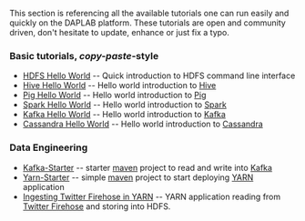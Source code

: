 
This section is referencing all the available tutorials one can run
easily and quickly on the DAPLAB platform. These tutorials are open and
community driven, don't hesitate to update, enhance or just fix a typo.

### Basic tutorials, *copy-paste*-style

- [HDFS Hello World](hdfs.md) -- Quick introduction to HDFS command line interface
- [Hive Hello World](hive.md) -- Hello world introduction to [Hive](https://hive.apache.org/)
- [Pig Hello World](pig.md) -- Hello world introduction to [Pig](https://pig.apache.org/)
- [Spark Hello World](spark.md) -- Hello world introduction to [Spark](https://spark.apache.org/)
- [Kafka Hello World](kafka.md) -- Hello world introduction to [Kafka](https://kafka.apache.org/)
- [Cassandra Hello World](cassandra.md) -- Hello world introduction to [Cassandra](https://cassandra.apache.org/)

<!--
### Data Science

> A good decision is based on knowledge and not on numbers. -- Plato, Greek Philosoph

- [UDF Starter](hive_udf.md) -- Writing User Defined Function (UDF) for Hive
- [Spark MLlib Hello World](spark_mllib.md) -- Hello world introduction to [Spark MLlib](https://spark.apache.org/docs/latest/mllib-guide.html)
- [PigPythonSupervisedLearning]()
-->

### Data Engineering

- [Kafka-Starter](https://github.com/daplab/kafka-starter) -- starter [maven](https://maven.apache.org/)
  project to read and write into [Kafka](https://kafka.apache.org/)
- [Yarn-Starter](https://github.com/daplab/yarn-starter) -- simple [maven](https://maven.apache.org/)
  project to start deploying [YARN](http://hadoop.apache.org/docs/current/hadoop-yarn/hadoop-yarn-site/YARN.html) application
- [Ingesting Twitter Firehose in YARN](twitter_firehose.md) -- YARN application reading from [Twitter Firehose](https://dev.twitter.com/streaming/firehose)
  and storing into HDFS.
